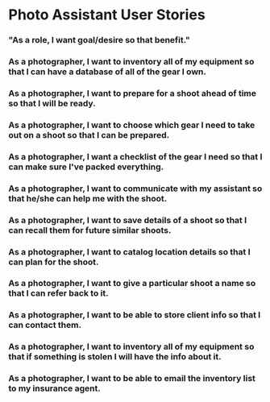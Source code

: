 <h1>Photo Assistant User Stories</h1>

<h3>"As a role, I want goal/desire so that benefit."</h3>

<h3>As a photographer, I want to inventory all of my equipment so that I can have a database of all of the gear I own.</h3>

<h3>As a photographer, I want to prepare for a shoot ahead of time so that I will be ready.</h3>

<h3>As a photographer, I want to choose which gear I need to take out on a shoot so that I can be prepared.</h3>

<h3>As a photographer, I want a checklist of the gear I need so that I can make sure I've packed everything.</h3>

<h3>As a photographer, I want to communicate with my assistant so that he/she can help me with the shoot.</h3>

<h3>As a photographer, I want to save details of a shoot so that I can recall them for future similar shoots.</h3>

<h3>As a photographer, I want to catalog location details so that I can plan for the shoot.</h3>

<h3>As a photographer, I want to give a particular shoot a name so that I can refer back to it.</h3>

<h3>As a photographer, I want to be able to store client info so that I can contact them.</h3>

<h3>As a photographer, I want to inventory all of my equipment so that if something is stolen I will have the info about it.</h3>

<h3>As a photographer, I want to be able to email the inventory list to my insurance agent.</h3>
